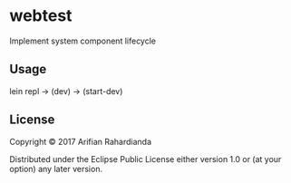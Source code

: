 # webtest

Implement system component lifecycle

## Usage

lein repl -> (dev) -> (start-dev)

## License

Copyright © 2017 Arifian Rahardianda

Distributed under the Eclipse Public License either version 1.0 or (at
your option) any later version.
